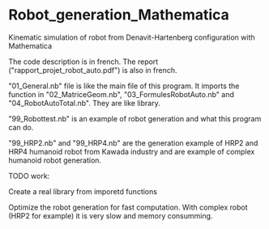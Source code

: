 # Robot_generation_Mathematica
Kinematic simulation of robot from Denavit-Hartenberg configuration with Mathematica

The code description is in french.
The report ("rapport_projet_robot_auto.pdf") is also in french.

"01_General.nb" file is like the main file of this program. It imports the function in "02_MatriceGeom.nb", "03_FormulesRobotAuto.nb" and "04_RobotAutoTotal.nb". They are like library.

"99_Robottest.nb" is an example of robot generation and what this program can do.

"99_HRP2.nb" and "99_HRP4.nb" are the generation example of HRP2 and HRP4 humanoid robot from Kawada industry and are example of complex humanoid robot generation.

TODO work:

Create a real library from imporetd functions

Optimize the robot generation for fast computation. With complex robot (HRP2 for example) it is very slow and memory consumming.